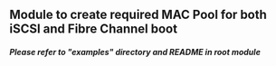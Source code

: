 ## Module to create required MAC Pool for both iSCSI and Fibre Channel boot
##### Please refer to "examples" directory and README in root module
